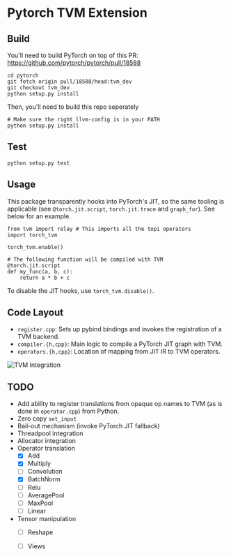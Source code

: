 # Pytorch TVM Extension

## Build

You'll need to build PyTorch on top of this PR: https://github.com/pytorch/pytorch/pull/18588
```
cd pytorch
git fetch origin pull/18588/head:tvm_dev
git checkout tvm_dev
python setup.py install
```

Then, you'll need to build this repo seperately
```
# Make sure the right llvm-config is in your PATH
python setup.py install
```

## Test

```
python setup.py test 
```

## Usage

This package transparently hooks into PyTorch's JIT, so the same tooling is applicable (see `@torch.jit.script`, `torch.jit.trace` and `graph_for`).  See below for an example.

```
from tvm import relay # This imports all the topi operators
import torch_tvm

torch_tvm.enable()

# The following function will be compiled with TVM
@torch.jit.script
def my_func(a, b, c):
    return a * b + c
```

To disable the JIT hooks, use `torch_tvm.disable()`.

## Code Layout

- `register.cpp`: Sets up pybind bindings and invokes the registration of a TVM backend.
- `compiler.{h,cpp}`: Main logic to compile a PyTorch JIT graph with TVM.
- `operators.{h,cpp}`: Location of mapping from JIT IR to TVM operators.

![TVM Integration](https://github.com/pytorch/tvm/blob/master/pt_execution.png?raw=true)

## TODO

- Add ability to register translations from opaque op names to TVM (as is done in `operator.cpp`) from Python.
- Zero copy `set_input`
- Bail-out mechanism (invoke PyTorch JIT fallback)
- Threadpool integration
- Allocator integration
- Operator translation
  - [x] Add
  - [x] Multiply
  - [ ] Convolution
  - [x] BatchNorm
  - [ ] Relu
  - [ ] AveragePool
  - [ ] MaxPool
  - [ ] Linear
- Tensor manipulation
  - [ ] Reshape
  - [ ] Views

